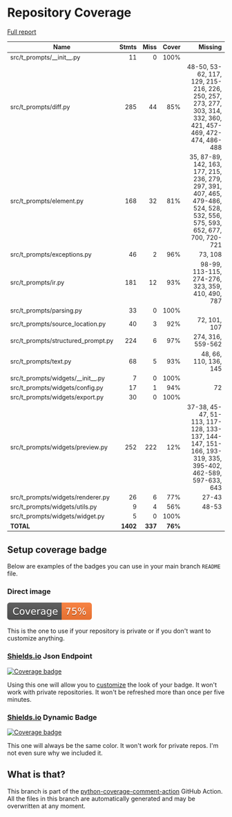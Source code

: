 # Repository Coverage

[Full report](https://htmlpreview.github.io/?https://github.com/habemus-papadum/t-prompts/blob/python-coverage-comment-action-data/htmlcov/index.html)

| Name                                   |    Stmts |     Miss |   Cover |   Missing |
|--------------------------------------- | -------: | -------: | ------: | --------: |
| src/t\_prompts/\_\_init\_\_.py         |       11 |        0 |    100% |           |
| src/t\_prompts/diff.py                 |      285 |       44 |     85% |48-50, 53-62, 117, 129, 215-216, 226, 250, 257, 273, 277, 303, 314, 332, 360, 421, 457-469, 472-474, 486-488 |
| src/t\_prompts/element.py              |      168 |       32 |     81% |35, 87-89, 142, 163, 177, 215, 236, 279, 297, 391, 407, 465, 479-486, 524, 528, 532, 556, 575, 593, 652, 677, 700, 720-721 |
| src/t\_prompts/exceptions.py           |       46 |        2 |     96% |   73, 108 |
| src/t\_prompts/ir.py                   |      181 |       12 |     93% |98-99, 113-115, 274-276, 323, 359, 410, 490, 787 |
| src/t\_prompts/parsing.py              |       33 |        0 |    100% |           |
| src/t\_prompts/source\_location.py     |       40 |        3 |     92% |72, 101, 107 |
| src/t\_prompts/structured\_prompt.py   |      224 |        6 |     97% |274, 316, 559-562 |
| src/t\_prompts/text.py                 |       68 |        5 |     93% |48, 66, 110, 136, 145 |
| src/t\_prompts/widgets/\_\_init\_\_.py |        7 |        0 |    100% |           |
| src/t\_prompts/widgets/config.py       |       17 |        1 |     94% |        72 |
| src/t\_prompts/widgets/export.py       |       30 |        0 |    100% |           |
| src/t\_prompts/widgets/preview.py      |      252 |      222 |     12% |37-38, 45-47, 51-113, 117-128, 133-137, 144-147, 151-166, 193-319, 335, 395-402, 462-589, 597-633, 643 |
| src/t\_prompts/widgets/renderer.py     |       26 |        6 |     77% |     27-43 |
| src/t\_prompts/widgets/utils.py        |        9 |        4 |     56% |     48-53 |
| src/t\_prompts/widgets/widget.py       |        5 |        0 |    100% |           |
|                              **TOTAL** | **1402** |  **337** | **76%** |           |


## Setup coverage badge

Below are examples of the badges you can use in your main branch `README` file.

### Direct image

[![Coverage badge](https://raw.githubusercontent.com/habemus-papadum/t-prompts/python-coverage-comment-action-data/badge.svg)](https://htmlpreview.github.io/?https://github.com/habemus-papadum/t-prompts/blob/python-coverage-comment-action-data/htmlcov/index.html)

This is the one to use if your repository is private or if you don't want to customize anything.

### [Shields.io](https://shields.io) Json Endpoint

[![Coverage badge](https://img.shields.io/endpoint?url=https://raw.githubusercontent.com/habemus-papadum/t-prompts/python-coverage-comment-action-data/endpoint.json)](https://htmlpreview.github.io/?https://github.com/habemus-papadum/t-prompts/blob/python-coverage-comment-action-data/htmlcov/index.html)

Using this one will allow you to [customize](https://shields.io/endpoint) the look of your badge.
It won't work with private repositories. It won't be refreshed more than once per five minutes.

### [Shields.io](https://shields.io) Dynamic Badge

[![Coverage badge](https://img.shields.io/badge/dynamic/json?color=brightgreen&label=coverage&query=%24.message&url=https%3A%2F%2Fraw.githubusercontent.com%2Fhabemus-papadum%2Ft-prompts%2Fpython-coverage-comment-action-data%2Fendpoint.json)](https://htmlpreview.github.io/?https://github.com/habemus-papadum/t-prompts/blob/python-coverage-comment-action-data/htmlcov/index.html)

This one will always be the same color. It won't work for private repos. I'm not even sure why we included it.

## What is that?

This branch is part of the
[python-coverage-comment-action](https://github.com/marketplace/actions/python-coverage-comment)
GitHub Action. All the files in this branch are automatically generated and may be
overwritten at any moment.